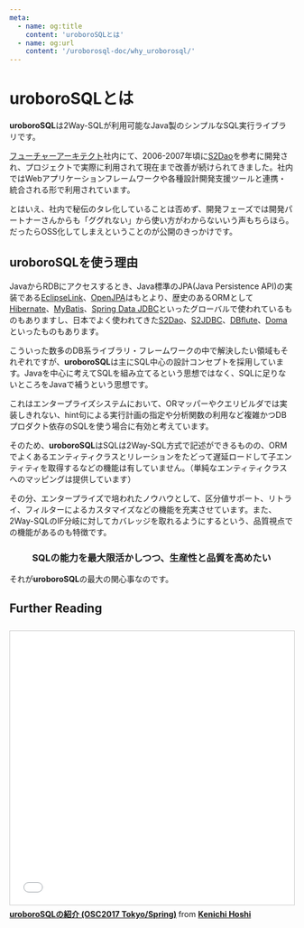 ```yaml
---
meta:
  - name: og:title
    content: 'uroboroSQLとは'
  - name: og:url
    content: '/uroborosql-doc/why_uroborosql/'
---
```

# uroboroSQLとは

**uroboroSQL**は2Way-SQLが利用可能なJava製のシンプルなSQL実行ライブラリです。

[フューチャーアーキテクト]社内にて、2006-2007年頃に[S2Dao]を参考に開発され、プロジェクトで実際に利用されて現在まで改善が続けられてきました。社内ではWebアプリケーションフレームワークや各種設計開発支援ツールと連携・統合される形で利用されています。

とはいえ、社内で秘伝のタレ化していることは否めず、開発フェーズでは開発パートナーさんからも「ググれない」から使い方がわからないいう声もちらほら。だったらOSS化してしまえということのが公開のきっかけです。

## uroboroSQLを使う理由

JavaからRDBにアクセスするとき、Java標準のJPA(Java Persistence API)の実装である[EclipseLink]、[OpenJPA]はもとより、歴史のあるORMとして[Hibernate]、[MyBatis]、[Spring Data JDBC]といったグローバルで使われているものもありますし、日本でよく使われてきた[S2Dao]、[S2JDBC]、[DBflute]、[Doma]といったものもあります。

こういった数多のDB系ライブラリ・フレームワークの中で解決したい領域もそれぞれですが、**uroboroSQL**は主にSQL中心の設計コンセプトを採用しています。Javaを中心に考えてSQLを組み立てるという思想ではなく、SQLに足りないところをJavaで補うという思想です。

これはエンタープライズシステムにおいて、ORマッパーやクエリビルダでは実装しきれない、hint句による実行計画の指定や分析関数の利用など複雑かつDBプロダクト依存のSQLを使う場合に有効と考えています。

そのため、**uroboroSQL**はSQLは2Way-SQL方式で記述ができるものの、ORMでよくあるエンティティクラスとリレーションをたどって遅延ロードして子エンティティを取得するなどの機能は有していません。（単純なエンティティクラスへのマッピングは提供しています）

その分、エンタープライズで培われたノウハウとして、区分値サポート、リトライ、フィルターによるカスタマイズなどの機能を充実させています。また、2Way-SQLのIF分岐に対してカバレッジを取れるようにするという、品質視点での機能があるのも特徴です。

<h3 style="text-align: center;">SQLの能力を最大限活かしつつ、生産性と品質を高めたい</h3>

それが**uroboroSQL**の最大の関心事なのです。

## Further Reading

<iframe src="//www.slideshare.net/slideshow/embed_code/key/bOHqva5K4q4X7R" width="595" height="485" frameborder="0" marginwidth="0" marginheight="0" scrolling="no" style="border:1px solid #CCC; border-width:1px; margin-top: 10px; margin-bottom:5px; max-width: 100%;" allowfullscreen> </iframe> <div style="margin-bottom:5px"> <strong> <a href="//www.slideshare.net/KenichiHoshi1/uroborosql-osc2017-tokyospring" title="uroboroSQLの紹介 (OSC2017 Tokyo/Spring)" target="_blank">uroboroSQLの紹介 (OSC2017 Tokyo/Spring)</a> </strong> from <strong><a href="https://www.slideshare.net/KenichiHoshi1" target="_blank">Kenichi Hoshi</a></strong> </div>

[フューチャーアーキテクト]: https://www.future.co.jp/architect/
[S2Dao]: http://s2dao.seasar.org/ja/
[EclipseLink]: https://www.eclipse.org/eclipselink/
[OpenJPA]: http://openjpa.apache.org/
[Hibernate]: https://hibernate.org/
[MyBatis]: http://www.mybatis.org/mybatis-3/ja/index.html
[Spring Data JDBC]: https://spring.io/projects/spring-data-jdbc#overview
[S2JDBC]: http://s2container.seasar.org/2.4/ja/s2jdbc.html
[DBFlute]: http://dbflute.seasar.org/
[Doma]: https://doma.readthedocs.io/en/stable/
